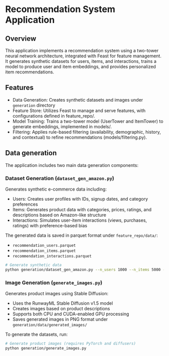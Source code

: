 # Recommendation System Application
## Overview
This application implements a recommendation system using a two-tower neural network architecture, integrated with Feast for feature management. It generates synthetic datasets for users, items, and interactions, trains a model to produce user and item embeddings, and provides personalized item recommendations. 

## Features

* Data Generation: Creates synthetic datasets and images under `generation` directory
* Feature Store: Utilizes Feast to manage and serve features, with configurations defined in feature_repo/.
* Model Training: Trains a two-tower model (UserTower and ItemTower) to generate embeddings, implemented in models/.
* Filtering: Applies rule-based filtering (availability, demographic, history, and contextual) to refine recommendations (models/filtering.py).

## Data generation

The application includes two main data generation components:

### Dataset Generation (`dataset_gen_amazon.py`)

Generates synthetic e-commerce data including:

* Users: Creates user profiles with IDs, signup dates, and category preferences
* Items: Generates product data with categories, prices, ratings, and descriptions based on Amazon-like structure
* Interactions: Simulates user-item interactions (views, purchases, ratings) with preference-based bias

The generated data is saved in parquet format under `feature_repo/data/`:
* `recommendation_users.parquet`
* `recommendation_items.parquet`
* `recommendation_interactions.parquet`

```bash
# Generate synthetic data
python generation/dataset_gen_amazon.py --n_users 1000 --n_items 5000 --n_interactions 20000
```

### Image Generation (`generate_images.py`)

Generates product images using Stable Diffusion:

* Uses the RunwayML Stable Diffusion v1.5 model
* Creates images based on product descriptions
* Supports both CPU and CUDA-enabled GPU processing
* Saves generated images in PNG format under `generation/data/generated_images/`

To generate the datasets, run:

```bash
# Generate product images (requires PyTorch and diffusers)
python generation/generate_images.py
```